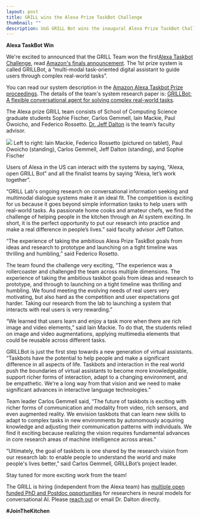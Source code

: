 ```yaml
---
layout: post
title: GRILL wins the Alexa Prize TaskBot Challenge 
thumbnail: ""
description: UoG GRILL Bot wins the inaugural Alexa Prize TaskBot Challenge 
---
```


<strong>Alexa TaskBot Win</strong>

We're excited to announced that the GRILL Team won the first[Alexa Taskbot Challenge](https://www.amazon.science/alexa-prize/taskbot-challenge), read [Amazon's finals announcement](https://www.amazon.science/alexa-prize/three-top-performers-emerge-in-inaugural-alexa-prize-taskbot-challenge). The 1st prize system is called GRILLBot, a “multi-modal task-oriented digital assistant to guide users through complex real-world tasks”.

You can read our system description in the [Amazon Alexa Taskbot Prize proceedings](https://www.amazon.science/alexa-prize/proceedings?f0=0000017e-89dd-de9e-a7ff-cfdf63730000&s=0). The details of the team's system research paper is: [GRILLBot: A flexible conversational agent for solving complex real-world tasks](https://www.amazon.science/alexa-prize/proceedings/grillbot-a-flexible-conversational-agent-for-solving-complex-real-world-tasks). 

The Alexa prize GRILL team consists of School of Computing Science graduate students Sophie Fischer, Carlos Gemmell, Iain Mackie, 
Paul Owoicho, and Federico Rossetto. [Dr. Jeff Dalton](http://www.dcs.gla.ac.uk/~jeff/) is the team’s faculty advisor. 

<img src="../assets/img/alexa_team.jpeg">
Left to right: Iain Mackie, Federico Rossetto (pictured on tablet), Paul Owoicho (standing), Carlos Gemmell, Jeff Dalton (standing), and Sophie Fischer

Users of Alexa in the US can interact with the systems by saying, “Alexa, open GRILL Bot” and all the finalist teams by saying “Alexa, let’s work together”.

“GRILL Lab's ongoing research on conversational information seeking and multimodal dialogue systems make it an ideal fit. The competition is exciting for us because it goes beyond simple information tasks to help users with real-world tasks. As passionate home cooks and amateur chefs, we find the challenge of helping people in the kitchen through an AI system exciting. In short, it is the perfect opportunity to put our research into practice and make a real difference in people’s lives.” said faculty advisor Jeff Dalton.

“The experience of taking the ambitious Alexa Prize TaskBot goals from ideas and research to prototype and launching on a tight timeline was thrilling and humbling,” said Federico Rosetto.

The team found the challenge very exciting, “The experience was a rollercoaster and challenged the team across multiple dimensions. The experience of taking the ambitious taskbot goals from ideas and research to prototype, and through to launching on a tight timeline was thrilling and humbling.  We found meeting the evolving needs of real users very motivating, but also hard as the competition and user expectations got harder. Taking our research from the lab to launching a system that interacts  with real users is very rewarding.”

“We learned that users learn and enjoy a task more when there are rich image and video elements,” said Iain Mackie. To do that, the students relied on image and video augmentations, applying multimedia elements that could be reusable across different tasks.

GRILLBot is just the first step towards a new generation of virtual assistants. “Taskbots have the potential to help people and make a significant difference in all aspects of life. Taskbots and interaction in the real world push the boundaries of virtual assistants to become more knowledgeable, support richer forms of interaction, adapt to a changing environment, and be empathetic. We're a long way from that vision and we need to make significant advances in interactive language technologies.”

Team leader Carlos Gemmell said, “The future of taskbots is exciting with richer forms of communication and modality from video, rich sensors, and even augmented reality. We envision taskbots that can learn new skills to adapt to complex tasks in new environments by autonomously acquiring knowledge and adjusting their communication patterns with individuals. We find it exciting because realizing the vision requires fundamental advances in core research areas of machine intelligence across areas.”

“Ultimately, the goal of taskbots is one shared by the research vision from our research lab: to enable people to understand the world and make people's lives better,” said Carlos Gemmell, GRILLBot’s project leader.

Stay tuned for more exciting work from the team!

The GRILL is hiring (independent from the Alexa team) has [multiple open funded PhD and Postdoc opportunities](https://grilllab.ai/openings/) for researchers in neural models for conversational AI. Please [reach out](https://grilllab.ai/contact) or email Dr. Dalton directly. 

**#JoinTheKitchen**
